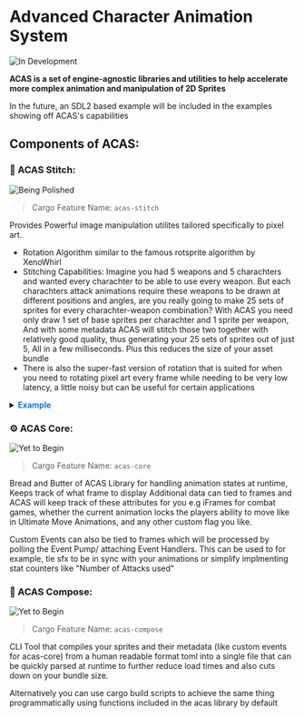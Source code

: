 # Advanced Character Animation System

![In Development](https://img.shields.io/badge/Project%20Status-In%20Development-DE8410?style=plastic)

**ACAS is a set of engine-agnostic libraries and utilities to help accelerate more complex animation and manipulation of 2D Sprites**<br>

In the future, an SDL2 based example will be included in the examples showing off ACAS's capabilities

## Components of ACAS:

### 🧵 ACAS Stitch:
![Being Polished](https://img.shields.io/badge/Status-Being%20Polished-1077DE?style=plastic)

> Cargo Feature Name: `acas-stitch`

Provides Powerful image manipulation utilites tailored specifically to pixel art.
- Rotation Algorithm similar to the famous rotsprite algorithm by XenoWhirl
- Stitching Capabilities: Imagine you had 5 weapons and 5 charachters and wanted every charachter to be able to use every weapon. But each charachters attack animations require these weapons to be drawn at different positions and angles, are you really going to make 25 sets of sprites for every charachter-weapon combination? With ACAS you need only draw 1 set of base sprites per charachter and 1 sprite per weapon, And with some metadata ACAS will stitch those two together with relatively good quality, thus generating your 25 sets of sprites out of just 5, All in a few milliseconds. Plus this reduces the size of your asset bundle
- There is also the super-fast version of rotation that is suited for when you need to rotating pixel art every frame while needing to be very low latency, a little noisy but can be useful for certain applications

<details>
  <summary><b style="color:#1077DE">Example</b></summary>
  
  ![Example Image](https://media.discordapp.net/attachments/747327260985524385/1140674558161068133/Stitch_Demo.png?width=514&height=671)
</details>

### ⚙️ ACAS Core:
![Yet to Begin](https://img.shields.io/badge/Status-Yet%20To%20Begin-DE1047?style=plastic)

> Cargo Feature Name: `acas-core`

Bread and Butter of ACAS
Library for handling animation states at runtime, Keeps track of what frame to display
Additional data can tied to frames and ACAS will keep track of these attributes for you e.g iFrames for combat games, whether the current animation locks the players ability to move like in Ultimate Move Animations, and any other custom flag you like. 

Custom Events can also be tied to frames which will be processed by polling the Event Pump/ attaching Event Handlers. This can be used to for example, tie sfx to be in sync with your animations or simplify implmenting stat counters like "Number of Attacks used"

### 📝 ACAS Compose:
![Yet to Begin](https://img.shields.io/badge/Status-Yet%20To%20Begin-DE1047?style=plastic)

> Cargo Feature Name: `acas-compose`

CLI Tool that compiles your sprites and their metadata (like custom events for acas-core) from a human readable format toml into a single file that can be quickly parsed at runtime to further reduce load times and also cuts down on your bundle size.

Alternatively you can use cargo build scripts to achieve the same thing programmatically using functions included in the acas library by default
